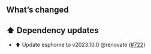 ## What’s changed

## ⬆️ Dependency updates

- ⬆️ Update esphome to v2023.10.0 @renovate ([#722](https://github.com/hassio-addons/addon-vscode/pull/722))
